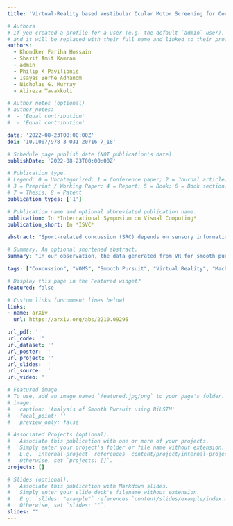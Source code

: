 ```yaml
---
title: 'Virtual-Reality based Vestibular Ocular Motor Screening for Concussion Detection using Machine-Learning'

# Authors
# If you created a profile for a user (e.g. the default `admin` user), write the username (folder name) here
# and it will be replaced with their full name and linked to their profile.
authors:
  - Khondker Fariha Hossain
  - Sharif Amit Kamran
  - admin
  - Philip K Pavilionis
  - Isayas Berhe Adhanom
  - Nicholas G. Murray
  - Alireza Tavakkoli

# Author notes (optional)
# author_notes:
#  - 'Equal contribution'
#  - 'Equal contribution'

date: '2022-08-23T00:00:00Z'
doi: '10.1007/978-3-031-20716-7_18'

# Schedule page publish date (NOT publication's date).
publishDate: '2022-08-23T00:00:00Z'

# Publication type.
# Legend: 0 = Uncategorized; 1 = Conference paper; 2 = Journal article;
# 3 = Preprint / Working Paper; 4 = Report; 5 = Book; 6 = Book section;
# 7 = Thesis; 8 = Patent
publication_types: ['1']

# Publication name and optional abbreviated publication name.
publication: In *International Symposium on Visual Computing*
publication_short: In *ISVC*

abstract: "Sport-related concussion (SRC) depends on sensory information from visual, vestibular, and somatosensory systems. At the same time, the current clinical administration of Vestibular/Ocular Motor Screening (VOMS) is subjective and deviates among administrators. Therefore, for the assessment and management of concussion detection, standardization is required to lower the risk of injury and increase the validation among clinicians. With the advancement of technology, virtual reality (VR) can be utilized to advance the standardization of the VOMS, increasing the accuracy of testing administration and decreasing overall false positive rates. In this paper, we experimented with multiple machine learning methods to detect SRC on VR-generated data using VOMS. In our observation, the data generated from VR for smooth pursuit (SP) and the Visual Motion Sensitivity (VMS) tests are highly reliable for concussion detection. Furthermore, we train and evaluate these models, both qualitatively and quantitatively. Our findings show these models can reach high true-positive-rates of around 99.9 percent of symptom provocation on the VR stimuli-based VOMS vs. current clinical manual VOMS."

# Summary. An optional shortened abstract.
summary: "In our observation, the data generated from VR for smooth pursuit (SP) and the Visual Motion Sensitivity (VMS) tests are highly reliable for concussion detection. Furthermore, we train and evaluate these models, both qualitatively and quantitatively. Our findings show these models can reach high true-positive-rates of around 99.9 percent of symptom provocation on the VR stimuli-based VOMS vs. current clinical manual VOMS."

tags: ["Concussion", "VOMS", "Smooth Pursuit", "Virtual Reality", "Machine Learning"]

# Display this page in the Featured widget?
featured: false

# Custom links (uncomment lines below)
links:
- name: arXiv
  url: https://arxiv.org/abs/2210.09295

url_pdf: ''
url_code: ''
url_dataset: ''
url_poster: ''
url_project: ''
url_slides: ''
url_source: ''
url_video: ''

# Featured image
# To use, add an image named `featured.jpg/png` to your page's folder.
# image:
#   caption: 'Analysis of Smooth Pursuit using BiLSTM'
#   focal_point: ''
#   preview_only: false

# Associated Projects (optional).
#   Associate this publication with one or more of your projects.
#   Simply enter your project's folder or file name without extension.
#   E.g. `internal-project` references `content/project/internal-project/index.md`.
#   Otherwise, set `projects: []`.
projects: []

# Slides (optional).
#   Associate this publication with Markdown slides.
#   Simply enter your slide deck's filename without extension.
#   E.g. `slides: "example"` references `content/slides/example/index.md`.
#   Otherwise, set `slides: ""`.
slides: ""
---
```


